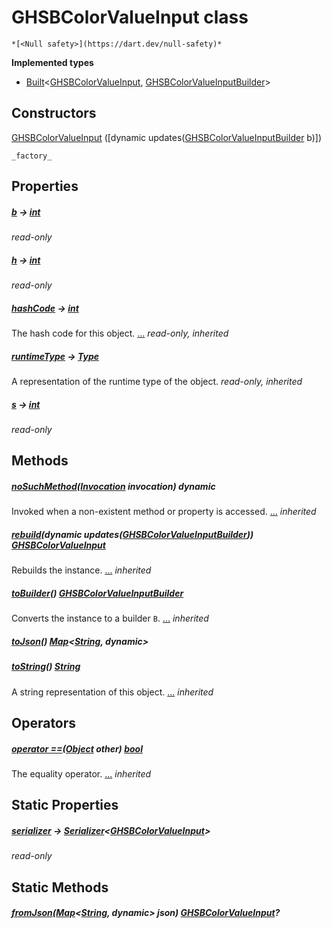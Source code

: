 


# GHSBColorValueInput class






    *[<Null safety>](https://dart.dev/null-safety)*






**Implemented types**

- [Built](https://pub.dev/documentation/built_value/8.1.3/built_value/Built-class.html)&lt;[GHSBColorValueInput](../third_party_yonomi_graphql_schema_schema.docs.schema.gql/GHSBColorValueInput-class.md), [GHSBColorValueInputBuilder](../third_party_yonomi_graphql_schema_schema.docs.schema.gql/GHSBColorValueInputBuilder-class.md)>





## Constructors

[GHSBColorValueInput](../third_party_yonomi_graphql_schema_schema.docs.schema.gql/GHSBColorValueInput/GHSBColorValueInput.md) ([dynamic updates([GHSBColorValueInputBuilder](../third_party_yonomi_graphql_schema_schema.docs.schema.gql/GHSBColorValueInputBuilder-class.md) b)])

    _factory_


## Properties

##### [b](../third_party_yonomi_graphql_schema_schema.docs.schema.gql/GHSBColorValueInput/b.md) &#8594; [int](https://api.flutter.dev/flutter/dart-core/int-class.html)




_read-only_



##### [h](../third_party_yonomi_graphql_schema_schema.docs.schema.gql/GHSBColorValueInput/h.md) &#8594; [int](https://api.flutter.dev/flutter/dart-core/int-class.html)




_read-only_



##### [hashCode](https://api.flutter.dev/flutter/dart-core/Object/hashCode.html) &#8594; [int](https://api.flutter.dev/flutter/dart-core/int-class.html)



The hash code for this object. [...](https://api.flutter.dev/flutter/dart-core/Object/hashCode.html)
_read-only, inherited_



##### [runtimeType](https://api.flutter.dev/flutter/dart-core/Object/runtimeType.html) &#8594; [Type](https://api.flutter.dev/flutter/dart-core/Type-class.html)



A representation of the runtime type of the object.
_read-only, inherited_



##### [s](../third_party_yonomi_graphql_schema_schema.docs.schema.gql/GHSBColorValueInput/s.md) &#8594; [int](https://api.flutter.dev/flutter/dart-core/int-class.html)




_read-only_




## Methods

##### [noSuchMethod](https://api.flutter.dev/flutter/dart-core/Object/noSuchMethod.html)([Invocation](https://api.flutter.dev/flutter/dart-core/Invocation-class.html) invocation) dynamic



Invoked when a non-existent method or property is accessed. [...](https://api.flutter.dev/flutter/dart-core/Object/noSuchMethod.html)
_inherited_



##### [rebuild](https://pub.dev/documentation/built_value/8.2.0/built_value/Built/rebuild.html)(dynamic updates([GHSBColorValueInputBuilder](../third_party_yonomi_graphql_schema_schema.docs.schema.gql/GHSBColorValueInputBuilder-class.md))) [GHSBColorValueInput](../third_party_yonomi_graphql_schema_schema.docs.schema.gql/GHSBColorValueInput-class.md)



Rebuilds the instance. [...](https://pub.dev/documentation/built_value/8.2.0/built_value/Built/rebuild.html)
_inherited_



##### [toBuilder](https://pub.dev/documentation/built_value/8.2.0/built_value/Built/toBuilder.html)() [GHSBColorValueInputBuilder](../third_party_yonomi_graphql_schema_schema.docs.schema.gql/GHSBColorValueInputBuilder-class.md)



Converts the instance to a builder <code>B</code>. [...](https://pub.dev/documentation/built_value/8.2.0/built_value/Built/toBuilder.html)
_inherited_



##### [toJson](../third_party_yonomi_graphql_schema_schema.docs.schema.gql/GHSBColorValueInput/toJson.md)() [Map](https://api.flutter.dev/flutter/dart-core/Map-class.html)&lt;[String](https://api.flutter.dev/flutter/dart-core/String-class.html), dynamic>








##### [toString](https://api.flutter.dev/flutter/dart-core/Object/toString.html)() [String](https://api.flutter.dev/flutter/dart-core/String-class.html)



A string representation of this object. [...](https://api.flutter.dev/flutter/dart-core/Object/toString.html)
_inherited_




## Operators

##### [operator ==](https://api.flutter.dev/flutter/dart-core/Object/operator_equals.html)([Object](https://api.flutter.dev/flutter/dart-core/Object-class.html) other) [bool](https://api.flutter.dev/flutter/dart-core/bool-class.html)



The equality operator. [...](https://api.flutter.dev/flutter/dart-core/Object/operator_equals.html)
_inherited_




## Static Properties

##### [serializer](../third_party_yonomi_graphql_schema_schema.docs.schema.gql/GHSBColorValueInput/serializer.md) &#8594; [Serializer](https://pub.dev/documentation/built_value/8.2.0/serializer/Serializer-class.html)&lt;[GHSBColorValueInput](../third_party_yonomi_graphql_schema_schema.docs.schema.gql/GHSBColorValueInput-class.md)>




_read-only_




## Static Methods

##### [fromJson](../third_party_yonomi_graphql_schema_schema.docs.schema.gql/GHSBColorValueInput/fromJson.md)([Map](https://api.flutter.dev/flutter/dart-core/Map-class.html)&lt;[String](https://api.flutter.dev/flutter/dart-core/String-class.html), dynamic> json) [GHSBColorValueInput](../third_party_yonomi_graphql_schema_schema.docs.schema.gql/GHSBColorValueInput-class.md)?














